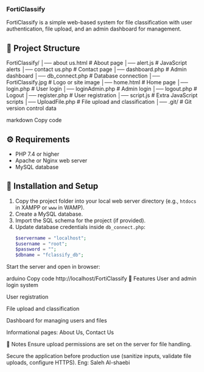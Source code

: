 ### FortiClassify

FortiClassify is a simple web-based system for file classification with user authentication, file upload, and an admin dashboard for management.

## 📂 Project Structure

FortiClassify/
│── about us.html # About page
│── alert.js # JavaScript alerts
│── contact us.php # Contact page
│── dashboard.php # Admin dashboard
│── db_connect.php # Database connection
│── FortiClassify.jpg # Logo or site image
│── home.html # Home page
│── login.php # User login
│── loginAdmin.php # Admin login
│── logout.php # Logout
│── register.php # User registration
│── script.js # Extra JavaScript scripts
│── UploadFile.php # File upload and classification
│── .git/ # Git version control data

markdown
Copy code

## ⚙️ Requirements

- PHP 7.4 or higher  
- Apache or Nginx web server  
- MySQL database  

## 🚀 Installation and Setup

1. Copy the project folder into your local web server directory (e.g., `htdocs` in XAMPP or `www` in WAMP).  
2. Create a MySQL database.  
3. Import the SQL schema for the project (if provided).  
4. Update database credentials inside `db_connect.php`:
   ```php
   $servername = "localhost";
   $username = "root";
   $password = "";
   $dbname = "fclassify_db";
Start the server and open in browser:

arduino
Copy code
http://localhost/FortiClassify
🔑 Features
User and admin login system

User registration

File upload and classification

Dashboard for managing users and files

Informational pages: About Us, Contact Us

📌 Notes
Ensure upload permissions are set on the server for file handling.

Secure the application before production use (sanitize inputs, validate file uploads, configure HTTPS).
Eng: Saleh Al-shaebi
